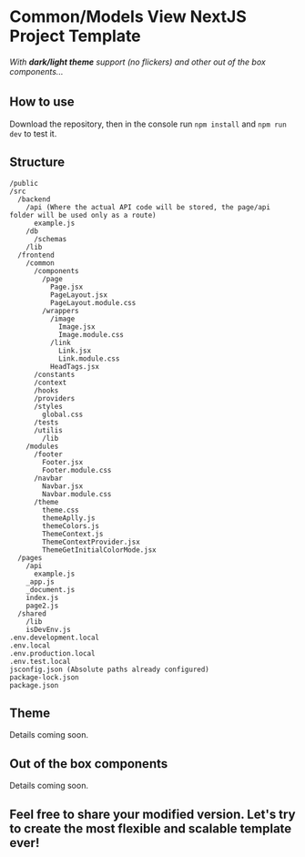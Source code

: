 # Common/Models View NextJS Project Template
###### _With **dark/light theme** support (no flickers) and other out of the box components..._

## How to use
Download the repository, then in the console run `npm install` and `npm run dev` to test it.

## Structure
```
/public
/src
  /backend
    /api (Where the actual API code will be stored, the page/api folder will be used only as a route)
      example.js
    /db
      /schemas
    /lib
  /frontend
    /common
      /components
        /page
          Page.jsx
          PageLayout.jsx
          PageLayout.module.css
        /wrappers
          /image
            Image.jsx
            Image.module.css
          /link
            Link.jsx
            Link.module.css
          HeadTags.jsx
      /constants
      /context
      /hooks
      /providers
      /styles
        global.css
      /tests
      /utilis
        /lib
    /modules
      /footer
        Footer.jsx
        Footer.module.css
      /navbar
        Navbar.jsx
        Navbar.module.css
      /theme
        theme.css
        themeAplly.js
        themeColors.js
        ThemeContext.js
        ThemeContextProvider.jsx
        ThemeGetInitialColorMode.jsx
  /pages
    /api
      example.js
    _app.js
    _document.js
    index.js
    page2.js
  /shared
    /lib
    isDevEnv.js
.env.development.local
.env.local
.env.production.local
.env.test.local
jsconfig.json (Absolute paths already configured)
package-lock.json
package.json
```

## Theme
Details coming soon.

## Out of the box components
Details coming soon.

## Feel free to share your modified version. Let's try to create the most flexible and scalable template ever!

